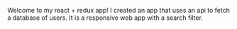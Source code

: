 Welcome to my react + redux app! I created an app that uses an api to fetch a database of users. It is a responsive web app with a search filter. 
